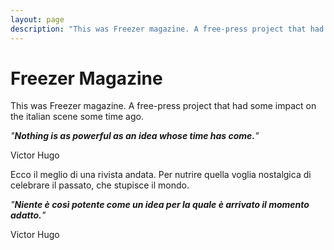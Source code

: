 ```yaml
---
layout: page
description: "This was Freezer magazine. A free-press project that had some impact on the italian scene some time ago. | Ecco il meglio di una rivista andata. Per nutrire quella voglia nostalgica di celebrare il passato, che stupisce il mondo."
---
```

# Freezer Magazine

This was Freezer magazine. A free-press project that had some impact on the italian scene some time ago.

_&quot;<strong><em>Nothing is as powerful as an idea whose time has come.</em></strong>&quot;_

Victor Hugo

Ecco il meglio di una rivista andata. Per nutrire quella voglia nostalgica di celebrare il passato, che stupisce il mondo.


_&quot;<strong><em>Niente è così potente come un idea per la quale è arrivato il momento adatto.</em></strong>&quot;_

Victor Hugo
